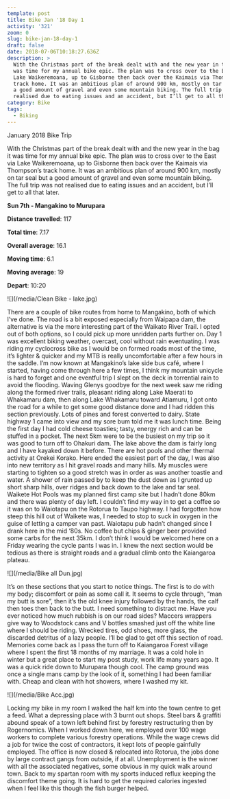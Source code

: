 ```yaml
---
template: post
title: Bike Jan '18 Day 1
activity: '321'
zoom: 0
slug: bike-jan-18-day-1
draft: false
date: 2018-07-06T10:18:27.636Z
description: >
  With the Christmas part of the break dealt with and the new year in the bag it
  was time for my annual bike epic. The plan was to cross over to the East via
  Lake Waikeremoana, up to Gisborne then back over the Kaimais via Thompson’s
  track home. It was an ambitious plan of around 900 km, mostly on tar seal but
  a good amount of gravel and even some mountain biking. The full trip was not
  realised due to eating issues and an accident, but I’ll get to all that later.
category: Bike
tags:
  - Biking
---
```

January 2018 Bike Trip

With the Christmas part of the break dealt with and the new year in the bag it was time for my annual bike epic. The plan was to cross over to the East via Lake Waikeremoana, up to Gisborne then back over the Kaimais via Thompson’s track home. It was an ambitious plan of around 900 km, mostly on tar seal but a good amount of gravel and even some mountain biking. The full trip was not realised due to eating issues and an accident, but I’ll get to all that later.


**Sun 7th - Mangakino to Murupara**

**Distance travelled**: 117

**Total time**: 7.17

**Overall average**: 16.1

**Moving time**: 6.1 

**Moving average**: 19

**Depart**: 10:20

![](/media/Clean Bike - lake.jpg)

There are a couple of bike routes from home to Mangakino, both of which I’ve done. The road is a bit exposed especially from Waipapa dam, the alternative is via the more interesting part of the Waikato River Trail. I opted out of both options, so I could pick up more unridden parts further on.
Day 1 was excellent biking weather, overcast, cool without rain eventuating. I was riding my cyclocross bike as I would be on formed roads most of the time, it’s lighter & quicker and my MTB is really uncomfortable after a few hours in the saddle. I’m now known at Mangakino’s lake side bus café, where I started, having come through here a few times, I think my mountain unicycle is hard to forget and one eventful trip I slept on the deck in torrential rain to avoid the flooding. Waving Glenys goodbye for the next week saw me riding along the formed river trails, pleasant riding along Lake Maerati to Whakamaru dam, then along Lake Whakamaru toward Atiamuru, I got onto the road for a while to get some good distance done and I had ridden this section previously. Lots of pines and forest converted to dairy. State highway 1 came into view and my sore bum told me it was lunch time. Being the first day I had cold cheese toasties; tasty, energy rich and can be stuffed in a pocket. The next 5km were to be the busiest on my trip so it was good to turn off to Ohakuri dam. The lake above the dam is fairly long and I have kayaked down it before. There are hot pools and other thermal activity at Orekei Korako. Here ended the easiest part of the day, I was also into new territory as I hit gravel roads and many hills. My muscles were starting to tighten so a good stretch was in order as was another toastie and water. A shower of rain passed by to keep the dust down as I grunted up short sharp hills, over ridges and back down to the lake and tar seal. Waikete Hot Pools was my planned first camp site but I hadn’t done 80km and there was plenty of day left. I couldn’t find my way in to get a coffee so it was on to Waiotapu on the Rotorua to Taupo highway. I had forgotten how steep this hill out of Waikete was, I needed to stop to suck in oxygen in the guise of letting a camper van past. Waiotapu pub hadn’t changed since I drank here in the mid ‘80s. No coffee but chips & ginger beer provided some carbs for the next 35km. I don’t think I would be welcomed here on a Friday wearing the cycle pants I was in. I knew the next section would be tedious as there is straight roads and a gradual climb onto the Kaiangaroa plateau.

![](/media/Bike all Dun.jpg)

It’s on these sections that you start to notice things. The first is to do with my body; discomfort or pain as some call it. It seems to cycle through, “man my butt is sore”, then it’s the old knee injury followed by the hands, the calf then toes then back to the butt. I need something to distract me. Have you ever noticed how much rubbish is on our road sides? Maccers wrappers give way to Woodstock cans and V bottles smashed just off the white line where I should be riding. Wrecked tires, odd shoes, more glass, the discarded detritus of a lazy people. I’ll be glad to get off this section of road. Memories come back as I pass the turn off to Kaiangaroa Forest village where I spent the first 18 months of my marriage. It was a cold hole in winter but a great place to start my post study, work life many years ago.
It was a quick ride down to Murupara though cool. The camp ground was once a single mans camp by the look of it, something I had been familiar with. Cheap and clean with hot showers, where I washed my kit.

![](/media/Bike Acc.jpg)

Locking my bike in my room I walked the half km into the town centre to get a feed. What a depressing place with 3 burnt out shops. Steel bars & graffiti abound speak of a town left behind first by forestry restructuring then by Rogernomics. When I worked down here, we employed over 100 wage workers to complete various forestry operations. While the wage crews did a job for twice the cost of contractors, it kept lots of people gainfully employed. The office is now closed & relocated into Rotorua, the jobs done by large contract gangs from outside, if at all. Unemployment is the winner with all the associated negatives, some obvious in my quick walk around town.
Back to my spartan room with my sports induced reflux keeping the discomfort theme going. It is hard to get the required calories ingested when I feel like this though the fish burger helped.
